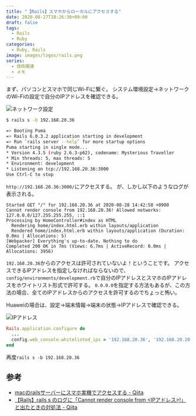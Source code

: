 ```yaml
---
title: "【Rails】スマホからローカルにアクセスする"
date: 2020-08-27T18:26:30+09:00
draft: false
tags:
  - Rails
  - Ruby
categories:
  - Ruby, Rails
image: images/logos/rails.png
series:
  - 技術関連
  - メモ
---
```


まず、パソコンとスマホで同じWi-Fiに繋ぐ。
システム環境設定→ネットワークのWi-Fiの設定で自分のIPアドレスを確認できる。

![ネットワーク設定](/images/posts/2020/0827.png)

```sh
$ rails s -b 192.168.20.36

=> Booting Puma
=> Rails 6.0.3.2 application starting in development
=> Run `rails server --help` for more startup options
Puma starting in single mode...
* Version 4.3.5 (ruby 2.6.3-p62), codename: Mysterious Traveller
* Min threads: 5, max threads: 5
* Environment: development
* Listening on tcp://192.168.20.36:3000
Use Ctrl-C to stop
```

`http://192.168.20.36:3000/`にアクセスする。
が、しかし以下のようなログが表示される。

```
Started GET "/" for 192.168.20.36 at 2020-08-28 14:42:58 +0900
Cannot render console from 192.168.20.36! Allowed networks: 127.0.0.0/127.255.255.255, ::1
Processing by HomeController#index as HTML
  Rendering home/index.html.erb within layouts/application
  Rendered home/index.html.erb within layouts/application (Duration: 0.0ms | Allocations: 5)
[Webpacker] Everything's up-to-date. Nothing to do
Completed 200 OK in 7ms (Views: 6.7ms | ActiveRecord: 0.0ms | Allocations: 3956)
```

`192.168.20.36`からのアクセスは許可されていないよ！ということです。
アクセスできるIPアドレスを指定しなければならないので、`config/environments/development.rb`で自分のIPアドレスとスマホのIPアドレスをホワイトリスト形式で許可する。
`0.0.0.0`を指定する方法もあるが、この方法の場合、全てのIPアドレスからのアクセスを許可するのでちょっと怖い。

Huaweiの場合は、設定→端末情報→端末の状態→IPアドレスで確認できる。

![IPアドレス](/images/posts/2020/0827-2.png)

```rb:config/environments/development.rb
Rails.application.configure do
  ...
  config.web_console.whitelisted_ips = '192.168.20.36', '192.168.20.20'
end
```

再度`rails s -b 192.168.20.36`


## 参考

- [macのrailsサーバーにスマホ実機でアクセスする \- Qiita](https://qiita.com/takahi5/items/8e03f12bec7def84fc52)
- [【Rails】rails s のログに「Cannot render console from <IPアドレス>\!」と出たときの対処法 \- Qiita](https://qiita.com/terufumi1122/items/73da039e6fc90ee0a63f)
